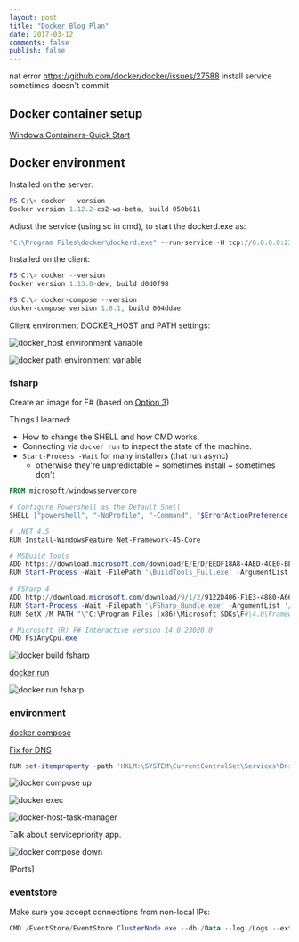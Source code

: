 ```yaml
---
layout: post
title: "Docker Blog Plan"
date: 2017-03-12
comments: false
publish: false
---
```



nat error https://github.com/docker/docker/issues/27588
install service sometimes doesn't commit


## Docker container setup

[Windows Containers-Quick Start](https://docs.microsoft.com/en-us/virtualization/windowscontainers/quick-start/quick-start-windows-server)

## Docker environment

Installed on the server:

``` powershell
PS C:\> docker --version
Docker version 1.12.2-cs2-ws-beta, build 050b611
```
Adjust the service (using sc in cmd), to start the dockerd.exe as:

``` powershell
"C:\Program Files\docker\dockerd.exe" --run-service -H tcp://0.0.0.0:2375 -H npipe://
```

Installed on the client:

``` powershell
PS C:\> docker --version
Docker version 1.13.0-dev, build d0d0f98

PS C:\> docker-compose --version
docker-compose version 1.8.1, build 004ddae
```

Client environment DOCKER_HOST and PATH settings:

![docker_host environment variable](DOCKER_HOST.png)

![docker path environment variable](docker-PATH.png)


### fsharp
Create an image for F# (based on [Option 3](http://fsharp.org/use/windows/))

Things I learned:

 * How to change the SHELL and how CMD works.
 * Connecting via `docker run` to inspect the state of the machine.
 * `Start-Process -Wait` for many installers (that run async)
   * otherwise they're unpredictable ~ sometimes install ~ sometimes don't
    
``` powershell
FROM microsoft/windowsservercore

# Configure Powershell as the Default Shell
SHELL ["powershell", "-NoProfile", "-Command", "$ErrorActionPreference = 'Stop';"]
```

``` powershell
# .NET 4.5
RUN Install-WindowsFeature Net-Framework-45-Core

# MSBuild Tools     
ADD https://download.microsoft.com/download/E/E/D/EEDF18A8-4AED-4CE0-BEBE-70A83094FC5A/BuildTools_Full.exe \BuildTools_Full.exe
RUN Start-Process -Wait -FilePath '\BuildTools_Full.exe' -ArgumentList '/passive','/norestart'
    
# FSharp 4  
ADD http://download.microsoft.com/download/9/1/2/9122D406-F1E3-4880-A66D-D6C65E8B1545/FSharp_Bundle.exe \FSharp_Bundle.exe
RUN Start-Process -Wait -Filepath '\FSharp_Bundle.exe' -ArgumentList '/install','/quiet'
RUN SetX /M PATH "\"C:\Program Files (x86)\Microsoft SDKs\F#\4.0\Framework\v4.0;$env:PATH\""

# Microsoft (R) F# Interactive version 14.0.23020.0
CMD FsiAnyCpu.exe
```

![docker build fsharp](docker-build-fsharp.gif)


[docker run](https://docs.docker.com/engine/reference/run/)

![docker run fsharp](docker-run-fsharp.gif)

### environment
[docker compose](https://github.com/docker/labs/blob/master/windows/windows-containers/MultiContainerApp.md)

[Fix for DNS](https://twitter.com/friism/status/796139771697315840)
``` powershell
RUN set-itemproperty -path 'HKLM:\SYSTEM\CurrentControlSet\Services\Dnscache\Parameters' -Name ServerPriorityTimeLimit -Value 0 -Type DWord
```

![docker compose up](docker-compose-up.gif)

![docker exec](docker-exec.gif)

![docker-host-task-manager](docker-host-task-manager.png)

Talk about servicepriority app.

![docker compose down](docker-compose-down.gif)

[Ports]

### eventstore

Make sure you accept connections from non-local IPs:

``` powershell
CMD /EventStore/EventStore.ClusterNode.exe --db /Data --log /Logs --ext-ip 0.0.0.0 --ext-http-prefixes 'http://+:2113/' 
```